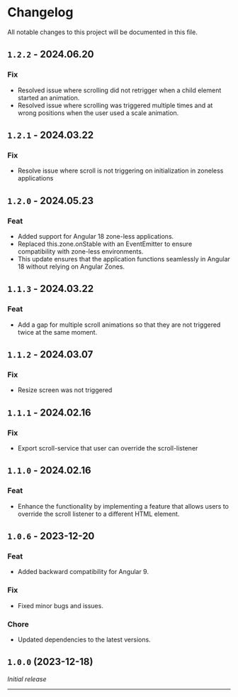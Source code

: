 # Changelog

All notable changes to this project will be documented in this file.

## `1.2.2` - 2024.06.20
### Fix
- Resolved issue where scrolling did not retrigger when a child element started an animation.
- Resolved issue where scrolling was triggered multiple times and at wrong positions when the user used a scale animation.

## `1.2.1` - 2024.03.22
### Fix
- Resolve issue where scroll is not triggering on initialization in zoneless applications

## `1.2.0` - 2024.05.23
### Feat
- Added support for Angular 18 zone-less applications.
- Replaced this.zone.onStable with an EventEmitter to ensure compatibility with zone-less environments.
- This update ensures that the application functions seamlessly in Angular 18 without relying on Angular Zones.


## `1.1.3` - 2024.03.22
### Feat
- Add a gap for multiple scroll animations so that they are not triggered twice at the same moment.


## `1.1.2` - 2024.03.07
### Fix
- Resize screen was not triggered


## `1.1.1` - 2024.02.16
### Fix
- Export scroll-service that user can override the scroll-listener


## `1.1.0` - 2024.02.16
### Feat
- Enhance the functionality by implementing a feature that allows users to override the scroll listener to a different HTML element.


## `1.0.6` - 2023-12-20
### Feat
- Added backward compatibility for Angular 9.

### Fix
- Fixed minor bugs and issues.

### Chore
- Updated dependencies to the latest versions.


## `1.0.0` (2023-12-18)
_Initial release_

---